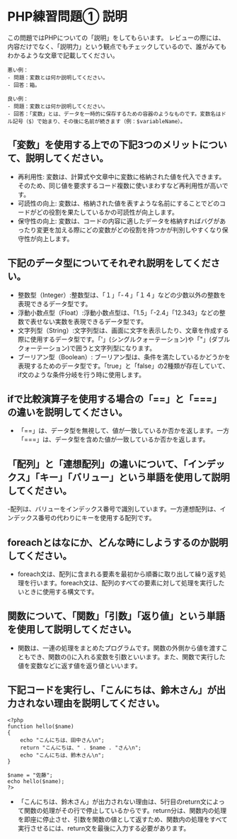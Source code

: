 # PHP練習問題① 説明
この問題ではPHPについての「説明」をしてもらいます。
レビューの際には、内容だけでなく、「説明力」という観点でもチェックしているので、誰がみてもわかるような文章で記載してください。

```
悪い例：
- 問題：変数とは何か説明してください。
- 回答：箱。

良い例：
- 問題：変数とは何か説明してください。
- 回答：「変数」とは、データを一時的に保存するための容器のようなものです。変数名はドル記号（$）で始まり、その後に名前が続きます（例：$variableName）。
```

## 「変数」を使用する上での下記3つのメリットについて、説明してください。
- 再利用性: 変数は、計算式や文章中に変数に格納された値を代入できます。そのため、同じ値を要求するコード複数に使いまわすなど再利用性が高いです。
- 可読性の向上: 変数は、格納された値を表すような名前にすることでどのコードがどの役割を果たしているかの可読性が向上します。
- 保守性の向上: 変数は、コードの内容に適したデータを格納すればバグがあったり変更を加える際にどの変数がどの役割を持つかが判別しやすくなり保守性が向上します。

## 下記のデータ型についてそれぞれ説明をしてください。
- 整数型（Integer）:整数型は、「１」「-４」「１４」などの少数以外の整数を表現できるデータ型です。
- 浮動小数点型（Float）:浮動小数点型は、「1.5」「-2.4」「12.343」などの整数で表せない実数を表現できるデータ型です。
- 文字列型（String）:文字列型は、画面に文字を表示したり、文章を作成する際に使用するデータ型です。「'」(シングルクォーテーション)や「"」(ダブルクォーテーション)で囲うと文字列型になります。
- ブーリアン型（Boolean）: ブーリアン型は、条件を満たしているかどうかを表現するためのデータ型です。「true」と「false」の2種類が存在していて、if文のような条件分岐を行う時に使用します。

## ifで比較演算子を使用する場合の「==」と「===」の違いを説明してください。
- 「==」は、データ型を無視して、値が一致しているか否かを返します。一方「===」は、データ型を含めた値が一致しているか否かを返します。

## 「配列」と「連想配列」の違いについて、「インデックス」「キー」「バリュー」という単語を使用して説明してください。
-配列は、バリューをインデックス番号で識別しています。一方連想配列は、インデックス番号の代わりにキーを使用する配列です。

## foreachとはなにか、どんな時にしようするのか説明してください。
- foreach文は、配列に含まれる要素を最初から順番に取り出して繰り返す処理を行います。foreach文は、配列のすべての要素に対して処理を実行したいときに使用する構文です。

## 関数について、「関数」「引数」「返り値」という単語を使用して説明してください。
- 関数は、一連の処理をまとめたプログラムです。関数の外側から値を渡すこともでき、関数の()に入れる変数を引数といいます。また、関数で実行した値を変数などに返す値を返り値といいます。

## 下記コードを実行し、「こんにちは、鈴木さん」が出力されない理由を説明してください。
```
<?php
function hello($name)
{
    echo "こんにちは、田中さん\n";
    return "こんにちは、" . $name . "さん\n";
    echo "こんにちは、鈴木さん\n";
}

$name = "佐藤";
echo hello($name);
?>
```
- 「こんにちは、鈴木さん」が出力されない理由は、5行目のreturn文によって関数の処理がその行で停止しているからです。return分は、関数内の処理を即座に停止させ、引数を関数の値として返すため、関数内の処理をすべて実行させるには、return文を最後に入力する必要があります。